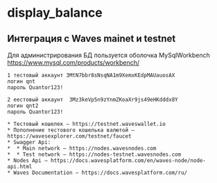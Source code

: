 # display_balance
 
## Интеграция с Waves mainet и testnet
 
Для администрирования БД пользуется оболочка MySqlWorkbench https://www.mysql.com/products/workbench/
 
```
1 тестовый аккаунт 3MtN7bbr8sNsqNA1m9XemxKEdpMAUauosAX 
логин qnt
пароль Quantor123!
```
```
2 еестовый аккаунт  3Mz3keVp5n9zYnmZKoaXr9js49eHKdddx8Y
логин qnt2
пароль Quantor123!
```

    * Тестовый кошелек — https://testnet.waveswallet.io
    * Пополнение тестового кошелька валютой — https://wavesexplorer.com/testnet/faucet
    * Swagger Api:
    *  * Main network — https://nodes.wavesnodes.com
    *  * Test network — https://nodes-testnet.wavesnodes.com
    * Nodes Api — https://docs.wavesplatform.com/en/waves-node/node-api.html
    * Waves Documentation — https://docs.wavesplatform.com/ru/
  
